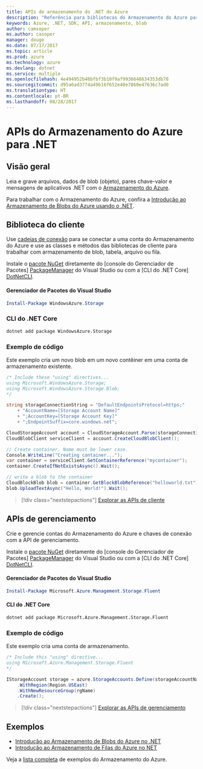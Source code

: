 ```yaml
---
title: APIs de armazenamento do .NET do Azure
description: "Referência para bibliotecas do Armazenamento do Azure para .NET"
keywords: Azure, .NET, SDK, API, armazenamento, blob
author: camsoper
ms.author: casoper
manager: douge
ms.date: 07/17/2017
ms.topic: article
ms.prod: azure
ms.technology: azure
ms.devlang: dotnet
ms.service: multiple
ms.openlocfilehash: 4e494952b48bfbf3b10f9af9936648634353db78
ms.sourcegitcommit: d95a6ad3774a49b16f652e40e7860e47636c7ad0
ms.translationtype: HT
ms.contentlocale: pt-BR
ms.lasthandoff: 08/28/2017
---
```

# <a name="azure-storage-apis-for-net"></a>APIs do Armazenamento do Azure para .NET

## <a name="overview"></a>Visão geral

Leia e grave arquivos, dados de blob (objeto), pares chave-valor e mensagens de aplicativos .NET com o [Armazenamento do Azure](https://review.docs.microsoft.com/en-us/azure/storage/storage-introduction).

Para trabalhar com o Armazenamento do Azure, confira a [Introdução ao Armazenamento de Blobs do Azure usando o .NET](/azure/storage/storage-dotnet-how-to-use-blobs).

## <a name="client-library"></a>Biblioteca do cliente

Use [cadeias de conexão](/azure/storage/storage-create-storage-account#manage-your-storage-account) para se conectar a uma conta do Armazenamento do Azure e use as classes e métodos das bibliotecas de cliente para trabalhar com armazenamento de blob, tabela, arquivo ou fila.

Instale o [pacote NuGet](https://www.nuget.org/packages/WindowsAzure.Storage) diretamente do [console do Gerenciador de Pacotes] [ PackageManager] do Visual Studio ou com a [CLI do .NET Core] [DotNetCLI].

#### <a name="visual-studio-package-manager"></a>Gerenciador de Pacotes do Visual Studio

```powershell
Install-Package WindowsAzure.Storage
```

### <a name="net-core-cli"></a>CLI do .NET Core

```bash
dotnet add package WindowsAzure.Storage
```

### <a name="code-example"></a>Exemplo de código

Este exemplo cria um novo blob em um novo contêiner em uma conta de armazenamento existente.

```csharp
/* Include these "using" directives...
using Microsoft.WindowsAzure.Storage;
using Microsoft.WindowsAzure.Storage.Blob;
*/

string storageConnectionString = "DefaultEndpointsProtocol=https;"
    + "AccountName=[Storage Account Name]"
    + ";AccountKey=[Storage Account Key]"
    + ";EndpointSuffix=core.windows.net";

CloudStorageAccount account = CloudStorageAccount.Parse(storageConnectionString);
CloudBlobClient serviceClient = account.CreateCloudBlobClient();

// Create container. Name must be lower case.
Console.WriteLine("Creating container...");
var container = serviceClient.GetContainerReference("mycontainer");
container.CreateIfNotExistsAsync().Wait();

// write a blob to the container
CloudBlockBlob blob = container.GetBlockBlobReference("helloworld.txt");
blob.UploadTextAsync("Hello, World!").Wait();
```

> [!div class="nextstepactions"]
> [Explorar as APIs de cliente](/dotnet/api/overview/azure/storage/client)

## <a name="management-apis"></a>APIs de gerenciamento

Crie e gerencie contas do Armazenamento do Azure e chaves de conexão com a API de gerenciamento.

Instale o [pacote NuGet](https://www.nuget.org/packages/Microsoft.Azure.Management.Storage.Fluent) diretamente do [console do Gerenciador de Pacotes] [ PackageManager] do Visual Studio ou com a [CLI do .NET Core] [DotNetCLI].

#### <a name="visual-studio-package-manager"></a>Gerenciador de Pacotes do Visual Studio

```powershell
Install-Package Microsoft.Azure.Management.Storage.Fluent
```

#### <a name="net-core-cli"></a>CLI do .NET Core

````bash
dotnet add package Microsoft.Azure.Management.Storage.Fluent
````

### <a name="code-example"></a>Exemplo de código

Este exemplo cria uma conta de armazenamento.

```csharp
/* Include this "using" directive...
using Microsoft.Azure.Management.Storage.Fluent
*/

IStorageAccount storage = azure.StorageAccounts.Define(storageAccountName)
    .WithRegion(Region.USEast)
    .WithNewResourceGroup(rgName)
    .Create();
```

> [!div class="nextstepactions"]
> [Explorar as APIs de gerenciamento](/dotnet/api/overview/azure/storage/management)

## <a name="samples"></a>Exemplos

* [Introdução ao Armazenamento de Blobs do Azure no .NET](https://azure.microsoft.com/resources/samples/storage-blob-dotnet-getting-started/) 
* [Introdução ao Armazenamento de Filas do Azure no NET](https://azure.microsoft.com/resources/samples/storage-queue-dotnet-getting-started/)

Veja a [lista completa](https://azure.microsoft.com/resources/samples/?platform=dotnet&term=storage) de exemplos do Armazenamento do Azure.

[PackageManager]: https://docs.microsoft.com/nuget/tools/package-manager-console
[DotNetCLI]: https://docs.microsoft.com/en-us/dotnet/core/tools/dotnet-add-package